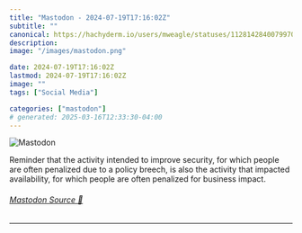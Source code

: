 ```yaml
---
title: "Mastodon - 2024-07-19T17:16:02Z"
subtitle: ""
canonical: https://hachyderm.io/users/mweagle/statuses/112814284007997017
description:
image: "/images/mastodon.png"

date: 2024-07-19T17:16:02Z
lastmod: 2024-07-19T17:16:02Z
image: ""
tags: ["Social Media"]

categories: ["mastodon"]
# generated: 2025-03-16T12:33:30-04:00
---
```

![Mastodon](/images/mastodon.png)

<p>Reminder that the activity intended to improve security, for which people are often penalized due to a policy breech, is also the activity that impacted availability, for which people are often penalized for business impact.</p>


###### [Mastodon Source 🐘](https://hachyderm.io/@mweagle/112814284007997017)

___
